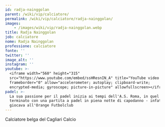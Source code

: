 ```yaml
---
id: radja-nainggolan
parent: /wiki/vip/calciatore/
permalink: /wiki/vip/calciatore/radja-nainggolan/
images:
    - /images/wiki/vip/radja-nainggolan.webp
title: Radja Nainggolan
job: calciatore
nome: Radja Nainggolan
professione: calciatore
fonte: ''
twitter: ''
image_alt: ''
instagram: ''
youtube: >-
  <iframe width="560" height="315"
  src="https://www.youtube.com/embed/ssHResnIN_A" title="YouTube video player"
  frameborder="0" allow="accelerometer; autoplay; clipboard-write;
  encrypted-media; gyroscope; picture-in-picture" allowfullscreen></iframe>
padel: >-
  La sua passione per il padel inizia ai tempi dell'A.S. Roma, in quel periodo -
  terminato con una partita a padel in piena notte di capodanno - infatti
  giocava all'Orange Futbolclub
---
```

Calciatore belga del Cagliari Calcio